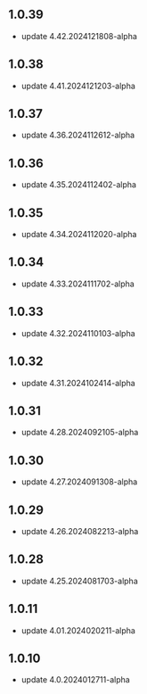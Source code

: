 ## 1.0.39
* update 4.42.2024121808-alpha

## 1.0.38
* update 4.41.2024121203-alpha

## 1.0.37
* update 4.36.2024112612-alpha

## 1.0.36
* update 4.35.2024112402-alpha

## 1.0.35
* update 4.34.2024112020-alpha

## 1.0.34
* update 4.33.2024111702-alpha

## 1.0.33
* update 4.32.2024110103-alpha

## 1.0.32
* update 4.31.2024102414-alpha

## 1.0.31
* update 4.28.2024092105-alpha

## 1.0.30
* update 4.27.2024091308-alpha

## 1.0.29
* update 4.26.2024082213-alpha

## 1.0.28
* update 4.25.2024081703-alpha

## 1.0.11
* update 4.01.2024020211-alpha

## 1.0.10
* update 4.0.2024012711-alpha

